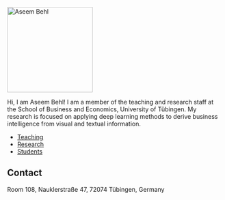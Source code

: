 <img src="https://uni-tuebingen.de/fileadmin/_processed_/a/3/csm_Aseem_Behl_0c2171a784.jpg" alt="Aseem Behl" width="200"/>

Hi, I am Aseem Behl! I am a member of the teaching and research staff at the School of Business and Economics, University of Tübingen. My research is focused on applying deep learning methods to derive business intelligence from visual and textual information.

* [Teaching](./teaching.html)
* [Research](./research.html)
* [Students](./students.html)

## Contact
Room 108, Nauklerstraße 47, 
72074 Tübingen, Germany
